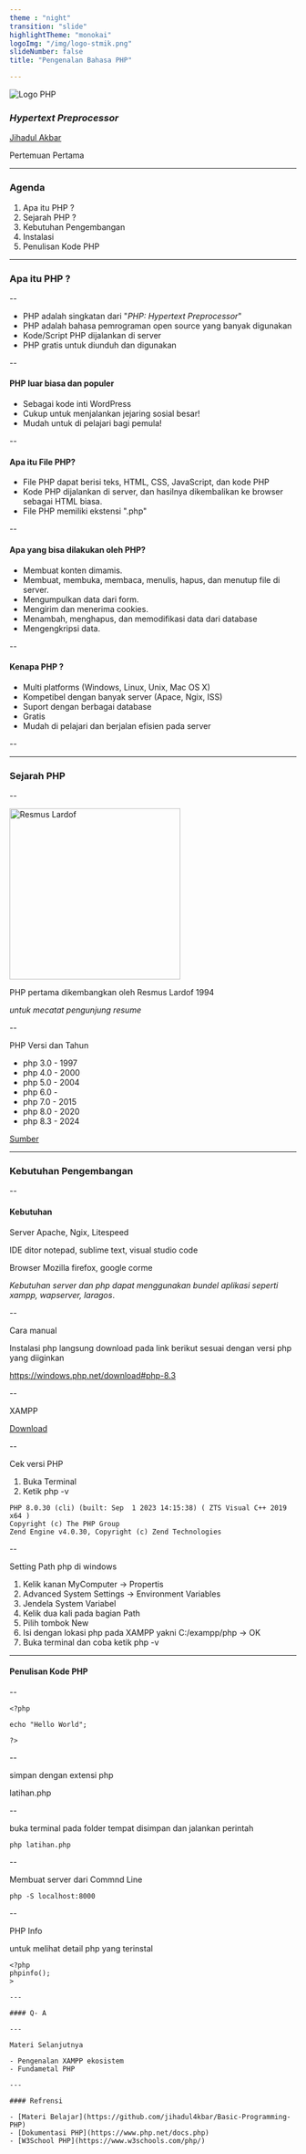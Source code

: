 ```yaml
---
theme : "night"
transition: "slide"
highlightTheme: "monokai"
logoImg: "/img/logo-stmik.png"
slideNumber: false
title: "Pengenalan Bahasa PHP"

---
```

<!-- .slide: data-background="#dddddd" -->
![Logo PHP ](https://www.php.net/images/php8/logo_php8_3.svg)
### *Hypertext Preprocessor*
[Jihadul Akbar](https://jihadul4kbar.github.io/)

Pertemuan Pertama

---

### Agenda

1. Apa itu PHP ?
2. Sejarah PHP ?
4. Kebutuhan Pengembangan
4. Instalasi 
5. Penulisan Kode PHP

---

### Apa itu PHP ?

--

- PHP adalah singkatan dari "*PHP: Hypertext Preprocessor*"
- PHP adalah bahasa pemrograman open source yang banyak digunakan
- Kode/Script PHP dijalankan di server
- PHP gratis untuk diunduh dan digunakan

--

#### PHP luar biasa dan populer

- Sebagai kode inti WordPress
- Cukup untuk menjalankan jejaring sosial besar!
- Mudah untuk di pelajari bagi pemula!

--

#### Apa itu File PHP?
- File PHP dapat berisi teks, HTML, CSS, JavaScript, dan kode PHP
- Kode PHP dijalankan di server, dan hasilnya dikembalikan ke browser sebagai HTML biasa. 
- File PHP memiliki ekstensi ".php"

--

#### Apa yang bisa dilakukan oleh PHP?

- Membuat konten dimamis.
- Membuat, membuka, membaca, menulis, hapus, dan menutup file di server.
- Mengumpulkan data dari form.
- Mengirim dan menerima cookies.
- Menambah, menghapus, dan memodifikasi data dari database
- Mengengkripsi data.

--

#### Kenapa PHP ?

- Multi platforms (Windows, Linux, Unix, Mac OS X)
- Kompetibel dengan banyak server (Apace, Ngix, ISS)
- Suport dengan berbagai database 
- Gratis
- Mudah di pelajari dan berjalan efisien pada server

--

---

### Sejarah PHP

--

<img src="/img/remus.png" alt="Resmus Lardof" width="300"/>

PHP pertama dikembangkan oleh Resmus Lardof 1994

*untuk mecatat pengunjung resume*

--

PHP Versi dan Tahun
- php 3.0 - 1997
- php 4.0 - 2000
- php 5.0 - 2004
- php 6.0 - 
- php 7.0 - 2015
- php 8.0 - 2020 
- php 8.3 - 2024

[Sumber](https://www.php.net/manual/en/history.php.php)

---

### Kebutuhan Pengembangan

--

#### Kebutuhan 

Server 
Apache, Ngix, Litespeed 

IDE ditor  notepad, sublime text, visual studio code

Browser Mozilla firefox, google corme

*Kebutuhan server dan php dapat menggunakan bundel aplikasi seperti xampp, wapserver, laragos*.

--

Cara manual 

Instalasi php langsung download pada link berikut 
sesuai dengan versi php yang diiginkan

https://windows.php.net/download#php-8.3


--


XAMPP

[Download](https://www.apachefriends.org/)


-- 

Cek versi PHP
1. Buka Terminal 
2. Ketik php -v

```
PHP 8.0.30 (cli) (built: Sep  1 2023 14:15:38) ( ZTS Visual C++ 2019 x64 )
Copyright (c) The PHP Group
Zend Engine v4.0.30, Copyright (c) Zend Technologies
```

--

Setting Path php di windows
1. Kelik kanan MyComputer -> Propertis
2. Advanced System Settings -> Environment Variables
3. Jendela System Variabel 
4. Kelik dua kali pada bagian Path
5. Pilih tombok New 
6. Isi dengan lokasi php pada XAMPP yakni C:/exampp/php -> OK
7. Buka terminal dan coba ketik php -v
---

#### Penulisan Kode PHP

--

```
<?php 

echo "Hello World";

?>

```

--

simpan dengan extensi php

latihan.php

--

buka terminal pada folder tempat disimpan 
dan jalankan perintah 

```
php latihan.php

```

--

Membuat server dari Commnd Line 

```
php -S localhost:8000
```

--


PHP Info

untuk melihat detail php yang terinstal 

```
<?php 
phpinfo();
>

---

#### Q- A

---

Materi Selanjutnya

- Pengenalan XAMPP ekosistem
- Fundametal PHP

---

#### Refrensi

- [Materi Belajar](https://github.com/jihadul4kbar/Basic-Programming-PHP)
- [Dokumentasi PHP](https://www.php.net/docs.php)
- [W3School PHP](https://www.w3schools.com/php/)





